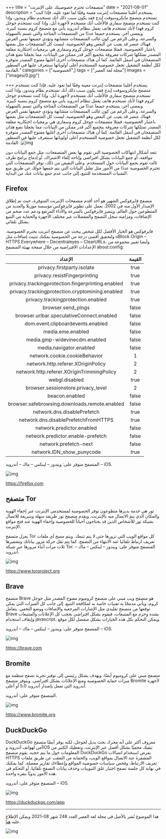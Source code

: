+++
title = "متصفحات تحترم خصوصيتك على اﻹنترنت"
date = "2021-08-01"
description = "يستخدم أغلبنا متصفحات إنترنت معينة وفقًا لما تعود عليه، فإذا كنت تستخدم متصفح مايكروسوفت إيدج فقد يكون سبب ذلك أنك تستخدم نظام ويندوز، وإذا كنت تستخدم متصفح سفاري فالأغلب أنك مستخدم لأجهزة أبل، وإذا كنت تستخدم جوجل كروم فهذا لأنك تستخدم هاتف يعمل بنظام أندرويد يأتي مع متصفح كروم بنسبة كبيرة. وبمعنى آخر، يستخدم جميعا عددًا من المتصفحات المتاحة والتي تتسم بالسهولة والسرعة، وعلى الرغم من كون غالب المتصفحات متشابهة وتؤدي جميعها نفس الغرض فهناك عنصر قد يغيب عن البعض وهو الخصوصية. ليست كل المتصفحات مثل بعضها باعتبار الخصوصية، فمثلا متصفحات جوجل كروم وسفاري هي برمجيات احتكارية مغلقة المصدر تمتلكها شركات معروفة بتجميع أكبر قدر ممكن من البيانات، مما يجعلنا نضع هذان المتصفحان في أسفل القائمة. كما أن هناك متصفحات أخرى أغلبها مفتوح المصدر متوفرة لكل أنظمة التشغيل تجعل خصوصية المستخدم أعلى أولوياتها سنتعرف عليها في السطور القادمة."
categories = ["الخصوصية",]
tags = ["مجلة لغة العصر"]
images = ["images/0.jpg"]

+++
يستخدم أغلبنا متصفحات إنترنت معينة وفقًا لما تعود عليه، فإذا كنت تستخدم متصفح مايكروسوفت إيدج فقد يكون سبب ذلك أنك تستخدم نظام ويندوز، وإذا كنت تستخدم متصفح سفاري فالأغلب أنك مستخدم لأجهزة أبل، وإذا كنت تستخدم جوجل كروم فهذا لأنك تستخدم هاتف يعمل بنظام أندرويد يأتي مع متصفح كروم بنسبة كبيرة. وبمعنى آخر، يستخدم جميعا عددًا من المتصفحات المتاحة والتي تتسم بالسهولة والسرعة، وعلى الرغم من كون غالب المتصفحات متشابهة وتؤدي جميعها نفس الغرض فهناك عنصر قد يغيب عن البعض وهو الخصوصية. ليست كل المتصفحات مثل بعضها باعتبار الخصوصية، فمثلا متصفحات جوجل كروم وسفاري هي برمجيات احتكارية مغلقة المصدر تمتلكها شركات معروفة بتجميع أكبر قدر ممكن من البيانات، مما يجعلنا نضع هذان المتصفحان في أسفل القائمة. كما أن هناك متصفحات أخرى أغلبها مفتوح المصدر متوفرة لكل أنظمة التشغيل تجعل خصوصية المستخدم أعلى أولوياتها سنتعرف عليها في السطور القادمة.
![img](images/0.jpg)

تتعد أشكال انتهاكات الخصوصية التي تقوم بها بعض المتصفحات، مثل جمع البيانات دون موافقة، أو جمع البيانات بشكل افتراضي وإتاحة إلغاء الاشتراك، أو إدماج برامج طرف ثالث تقوم بجمع البيانات حول المستخدم. وعلى النقيض من ذلك، توفر المتصفحات التي تحترم الخصوصية عددًا من الأمور مثل تقليل البيانات التي يتم جمعها حولك عن طريق منع التقنيات المستخدمة للتتبع، إلى جانب عدم جمع بيانات عنك من البداية.

## Firefox

متصفح فايرفوكس الشهير هو أحد أقدم متصفحات الإنترنت المتوفرة، حيث تم إطلاق الإصدار الأول منه في 2002. يعمل على تطوير فايرفوكس مؤسسة موزيلا والعديد من المتطوعين حول العالم. ويتميز فايرفوكس بالسرعة والأداء المرتفع ودعم عدد ضخم من الإضافات، ومزامنة سجل التصفح والمفضلات عبر مختلف الأجهزة والحماية من التتبع بشكل تلقائي.

فايرفوكس هو الخيار الأفضل لكل شخص يبحث عن متصفح انترنت يحترم الخصوصية. ولتحقيق أقصى درجة من الخصوصية يمكنك تثبيت إضافات مثل uBlock Origin – HTTPS Everywhere – Decentraleyes – ClearURLs، وأيضا تغيير مجموعة من الإعدادات الافتراضية من خلال صفحة تهيئة المتصفح about:config:


| **الإعداد** | **القيمة** |
| :-----------------------------------------------: | :--------: |
| privacy.firstparty.isolate | true |
| privacy.resistFingerprinting | true |
| privacy.trackingprotection.fingerprinting.enabled | true |
| privacy.trackingprotection.cryptomining.enabled | true |
| privacy.trackingprotection.enabled | true |
| browser.send_pings | false |
| browser.urlbar.speculativeConnect.enabled | false |
| dom.event.clipboardevents.enabled | false |
| media.eme.enabled | false |
| media.gmp-widevinecdm.enabled | false |
| media.navigator.enabled | false |
| network.cookie.cookieBehavior | 1 |
| network.http.referer.XOriginPolicy | 2 |
| network.http.referer.XOriginTrimmingPolicy | 2 |
| webgl.disabled | true |
| browser.sessionstore.privacy_level | 2 |
| beacon.enabled | false |
| browser.safebrowsing.downloads.remote.enabled | false |
| network.dns.disablePrefetch | true |
| network.dns.disablePrefetchFromHTTPS | true |
| network.predictor.enabled | false |
| network.predictor.enable-prefetch | false |
| network.prefetch-next | false |
| network.IDN_show_punycode | true |

المتصفح متوفر على: ويندوز – لينكس – ماك – أندرويد – iOS.

![img](images/firefox_browser.webp)

https://firefox.com

## متصفح Tor

تور هي خدمة يديرها متطوعون توفر الخصوصية لمستخدمي الإنترنت عبر إخفاء الهوية والمكان الذي يتم الاتصال منه بالإنترنت. ويقدم متصفح تور طريقة سهلة وسريعة للاتصال بشبكة تور للأشخاص الذين قد يحتاجون أحياناً للخصوصية وإخفاء الهوية عند فتح مواقع الإنترنت.

يعزل متصفح Tor كل مواقع الويب التي تزورها حتى لا يتم تتبعك. ويتم مسح أي ملفات تعريف ارتباط تلقائيا عند الانتهاء من التصفح. كما يتم نقل حركة مرور بياناتك وتشفيرها ثلاث مرات أثناء مرورها عبر شبكة Tor.
المتصفح متوفر على: ويندوز – لينكس – ماك – أندرويد.

![img](images/tor_browser.webp)

https://www.torproject.org

## Brave

متصفح Brave هو متصفح ويب مبني على متصفح كروميوم مفتوح المصدر مثل جوجل كروم، ويأتي مدمجًا به تقنيات خاصة به لمكافحة التتبع، إلى جانب كل الميزات التي يمكن توقعها من متصفح تقليدي مثل الإشارات المرجعية والإضافات ووضع التخفي.
يتعامل Brave بشدة وحزم مع المتتبعات، فيقوم بشكل افتراضي بحجب كل الإعلانات والمتتبعات وإيقاف استخدام javascript، ويمكن التحكم بكل هذه الخيارات بشكل منفصل لكل موقع.

المتصفح متوفر على: ويندوز – لينكس – ماك – أندرويد – iOS.

![img](images/brave-logo.webp)

https://brave.com	

## Bromite

متصفح مبني على كروميوم أيضًا، ويهدف بشكل رئيسي إلى توفير تجربة تصفح منظمة مع ميزات حماية الخصوصية ومنع الإعلانات بشكل افتراضي. ويتوفر متصفح Bromite لأجهزة أندرويد التي تعمل بإصدار أندرويد 5.0 أو أعلى.

المتصفح متوفر على: أندرويد.

![img](images/bromite.webp)

https://www.bromite.org

## DuckDuckGo

DuckDuckGo معروف أكثر على أنه محرك بحث بديل لجوجل، لكنه يوفر أيضًا متصفح آمن لهواتف أندرويد وiOS تبقيك محميًا بشكل أفضل عبر الإنترنت، وتعطيك الكثير من المعلومات حول ما يتم حجبه. يقوم متصفح DuckDuckGo بفرض استخدام اتصالات HTTPS المشفرة عند الاتصال بمواقع الويب، والحماية من التعقب عن طريق ملفات تعريف الارتباط، وفحص سياسات خصوصية المواقع وإعطاءك تقارير مفصلة. كما يمكنك في نهاية كل جلسة تصفح اختيار غلق التبويبات وحذف بيانات التصفح تلقائيا، أو التحكم في هذه الأمور يدويًا بنقرة واحدة.

المتصفح متوفر على: أندرويد – iOS.



![img](images/duckduckgo.webp)

https://duckduckgo.com/app

---

هذا الموضوع نُشر باﻷصل في مجلة لغة العصر العدد 248 شهر 08-2021 ويمكن الإطلاع عليه [هنا](https://drive.google.com/file/d/1AG4qLL_v4pSmkmJfCoh5ZSyP9zYyN96s/view?usp=sharing).

![img](images/248-2.png)
